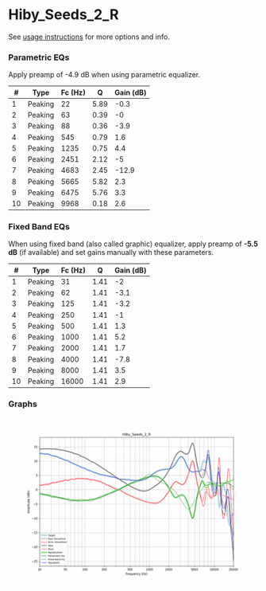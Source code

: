 # Hiby_Seeds_2_R
See [usage instructions](https://github.com/jaakkopasanen/AutoEq#usage) for more options and info.

### Parametric EQs
Apply preamp of -4.9 dB when using parametric equalizer.

|   # | Type    |   Fc (Hz) |    Q |   Gain (dB) |
|-----|---------|-----------|------|-------------|
|   1 | Peaking |        22 | 5.89 |        -0.3 |
|   2 | Peaking |        63 | 0.39 |        -0   |
|   3 | Peaking |        88 | 0.36 |        -3.9 |
|   4 | Peaking |       545 | 0.79 |         1.6 |
|   5 | Peaking |      1235 | 0.75 |         4.4 |
|   6 | Peaking |      2451 | 2.12 |        -5   |
|   7 | Peaking |      4683 | 2.45 |       -12.9 |
|   8 | Peaking |      5665 | 5.82 |         2.3 |
|   9 | Peaking |      6475 | 5.76 |         3.3 |
|  10 | Peaking |      9968 | 0.18 |         2.6 |

### Fixed Band EQs
When using fixed band (also called graphic) equalizer, apply preamp of **-5.5 dB** (if available) and set gains manually with these parameters.

|   # | Type    |   Fc (Hz) |    Q |   Gain (dB) |
|-----|---------|-----------|------|-------------|
|   1 | Peaking |        31 | 1.41 |        -2   |
|   2 | Peaking |        62 | 1.41 |        -3.1 |
|   3 | Peaking |       125 | 1.41 |        -3.2 |
|   4 | Peaking |       250 | 1.41 |        -1   |
|   5 | Peaking |       500 | 1.41 |         1.3 |
|   6 | Peaking |      1000 | 1.41 |         5.2 |
|   7 | Peaking |      2000 | 1.41 |         1.7 |
|   8 | Peaking |      4000 | 1.41 |        -7.8 |
|   9 | Peaking |      8000 | 1.41 |         3.5 |
|  10 | Peaking |     16000 | 1.41 |         2.9 |

### Graphs
![](./Hiby_Seeds_2_R.png)
